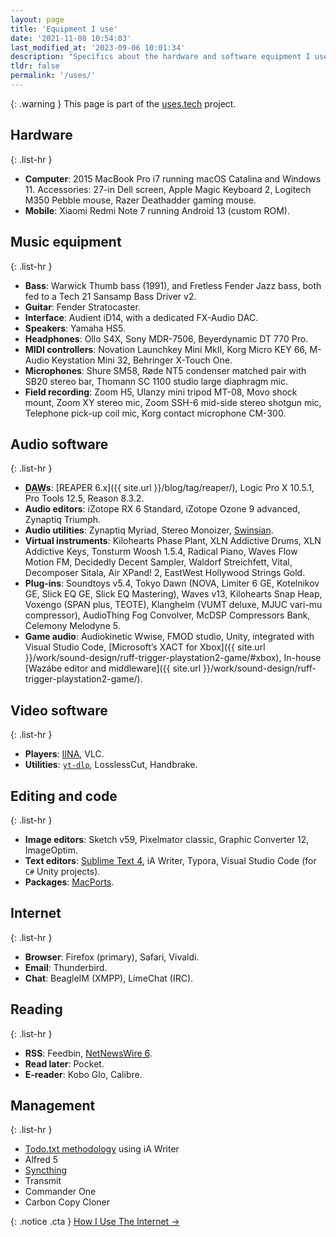 ```yaml
---
layout: page
title: 'Equipment I use'
date: '2021-11-08 10:54:03'
last_modified_at: '2023-09-06 10:01:34'
description: "Specifics about the hardware and software equipment I use. The page is part of the uses.tech project."
tldr: false
permalink: '/uses/'
---
```

{: .warning }
This page is part of the [uses.tech](https://github.com/wesbos/awesome-uses) project.

## Hardware

{: .list-hr }
- **Computer**: 2015 MacBook Pro i7 running macOS Catalina and Windows 11. Accessories: 27-in Dell screen, Apple Magic Keyboard 2, Logitech M350 Pebble mouse, Razer Deathadder gaming mouse.
- **Mobile**: Xiaomi Redmi Note 7 running Android 13 (custom ROM).

## Music equipment

{: .list-hr }
- **Bass**: Warwick Thumb bass (1991), and Fretless Fender Jazz bass, both fed to a Tech 21 Sansamp Bass Driver v2.
- **Guitar**: Fender Stratocaster.
- **Interface**: Audient iD14, with a dedicated FX-Audio DAC.
- **Speakers**: Yamaha HS5.
- **Headphones**: Ollo S4X, Sony MDR-7506, Beyerdynamic DT 770 Pro.
- **MIDI controllers**: Novation Launchkey Mini MkII, Korg Micro KEY 66, M-Audio Keystation Mini 32, Behringer X-Touch One.
- **Microphones**: Shure SM58, Røde NT5 condenser matched pair with SB20 stereo bar, Thomann SC 1100 studio large diaphragm mic.
- **Field recording**: Zoom H5, Ulanzy mini tripod MT-08, Movo shock mount, Zoom XY stereo mic, Zoom SSH-6 mid-side stereo shotgun mic, Telephone pick-up coil mic, Korg contact microphone CM-300.

## Audio software

{: .list-hr }
- **<abbr title="Digital Audio Workstation">DAW</abbr>s**: [REAPER 6.x]({{ site.url }}/blog/tag/reaper/), Logic Pro X 10.5.1, Pro Tools 12.5, Reason 8.3.2.
- **Audio editors**: iZotope RX 6 Standard, iZotope Ozone 9 advanced, Zynaptiq Triumph.
- **Audio utilities**: Zynaptiq Myriad, Stereo Monoizer, [Swinsian](http://www.swinsian.com).
- **Virtual instruments**: Kilohearts Phase Plant, XLN Addictive Drums, XLN Addictive Keys, Tonsturm Woosh 1.5.4, Radical Piano, Waves Flow Motion FM, Decidedly Decent Sampler, Waldorf Streichfett, Vital, Decomposer Sitala, Air XPand! 2, EastWest Hollywood Strings Gold.
- **Plug-ins**: Soundtoys v5.4, Tokyo Dawn (NOVA, Limiter 6 GE, Kotelnikov GE, Slick EQ GE, Slick EQ Mastering), Waves v13, Kilohearts Snap Heap, Voxengo (SPAN plus, TEOTE), Klanghelm (VUMT deluxe, MJUC vari-mu compressor), AudioThing Fog Convolver, McDSP Compressors Bank, Celemony Melodyne 5.
- **Game audio**: Audiokinetic Wwise, FMOD studio, Unity, integrated with Visual Studio Code, [Microsoft’s XACT for Xbox]({{ site.url }}/work/sound-design/ruff-trigger-playstation2-game/#xbox), In-house [Wazábe editor and middleware]({{ site.url }}/work/sound-design/ruff-trigger-playstation2-game/).

## Video software

{: .list-hr }
- **Players**: [IINA](https://iina.io/), VLC.
- **Utilities**: [`yt-dlp`](https://github.com/yt-dlp/yt-dlp), LosslessCut, Handbrake.

## Editing and code

{: .list-hr }
- **Image editors**: Sketch v59, Pixelmator classic, Graphic Converter 12, ImageOptim.
- **Text editors**: [Sublime Text 4](https://tonsky.me/blog/sublime/), iA Writer, Typora, Visual Studio Code (for `C#` Unity projects).
- **Packages**: [MacPorts](https://ports.macports.org/).

## Internet

{: .list-hr }
- **Browser**: Firefox (primary), Safari, Vivaldi.
- **Email**: Thunderbird.
- **Chat**: BeagleIM (XMPP), LimeChat (IRC).

## Reading

{: .list-hr }
- **RSS**: Feedbin, [NetNewsWire 6](https://inessential.com/2023/02/20/on_not_taking_money_for_netnewswire).
- **Read later**: Pocket.
- **E-reader**: Kobo Glo, Calibre.

## Management

{: .list-hr }
- [Todo.txt methodology](https://github.com/todotxt) using iA Writer
- Alfred 5
- [Syncthing](https://syncthing.net/)
- Transmit
- Commander One
- Carbon Copy Cloner

{: .notice .cta }
[How I Use The Internet&nbsp;→](/blog/how-i-use-internet/)